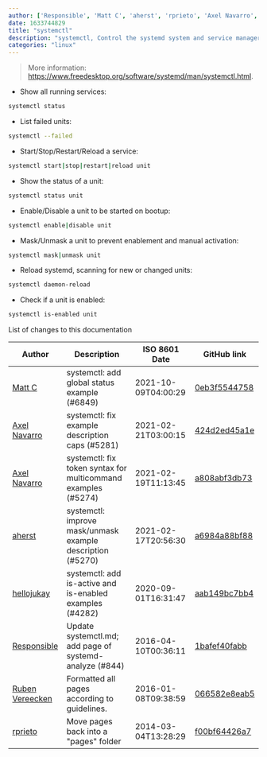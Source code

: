 ```yaml
---
author: ['Responsible', 'Matt C', 'aherst', 'rprieto', 'Axel Navarro', 'hellojukay', 'Ruben Vereecken']
date: 1633744829
title: "systemctl"
description: "systemctl, Control the systemd system and service manager."
categories: "linux"
---
```

> More information: <https://www.freedesktop.org/software/systemd/man/systemctl.html>.

- Show all running services:

```bash
systemctl status
```

- List failed units:

```bash
systemctl --failed
```

- Start/Stop/Restart/Reload a service:

```bash
systemctl start|stop|restart|reload unit
```

- Show the status of a unit:

```bash
systemctl status unit
```

- Enable/Disable a unit to be started on bootup:

```bash
systemctl enable|disable unit
```

- Mask/Unmask a unit to prevent enablement and manual activation:

```bash
systemctl mask|unmask unit
```

- Reload systemd, scanning for new or changed units:

```bash
systemctl daemon-reload
```

- Check if a unit is enabled:

```bash
systemctl is-enabled unit
```
List of changes to this documentation


Author | Description | ISO 8601 Date | GitHub link
------|-----|-----|-----
[Matt C](mailto:mcompton2002@gmail.com) | systemctl: add global status example (#6849) | 2021-10-09T04:00:29 | [0eb3f5544758](https://github.com/tldr-pages/tldr/commit/0eb3f55447589910641b08d11a0e077595a4c0dd)
[Axel Navarro](mailto:navarroaxel@gmail.com) | systemctl: fix example description caps (#5281) | 2021-02-21T03:00:15 | [424d2ed45a1e](https://github.com/tldr-pages/tldr/commit/424d2ed45a1ee00949aca4ef18655d45952e11d7)
[Axel Navarro](mailto:navarroaxel@gmail.com) | systemctl: fix token syntax for multicommand examples (#5274) | 2021-02-19T11:13:45 | [a808abf3db73](https://github.com/tldr-pages/tldr/commit/a808abf3db7319da4a08571d435057b5190561c7)
[aherst](mailto:adamherst@adamherst.com) | systemctl: improve mask/unmask example description (#5270) | 2021-02-17T20:56:30 | [a6984a88bf88](https://github.com/tldr-pages/tldr/commit/a6984a88bf8833cc9a87e3a7192abecbc1565988)
[hellojukay](mailto:hellojukay@163.com) | systemctl: add is-active and is-enabled examples (#4282) | 2020-09-01T16:31:47 | [aab149bc7bb4](https://github.com/tldr-pages/tldr/commit/aab149bc7bb4f5274b8ad3f6bb3ee15ebc9a5e6d)
[Responsible](mailto:responsible@users.noreply.github.com) | Update systemctl.md; add page of systemd-analyze (#844) | 2016-04-10T00:36:11 | [1bafef40fabb](https://github.com/tldr-pages/tldr/commit/1bafef40fabbf050b18eb767ac6b834635bf5610)
[Ruben Vereecken](mailto:rubenvereecken@gmail.com) | Formatted all pages according to guidelines. | 2016-01-08T09:38:59 | [066582e8eab5](https://github.com/tldr-pages/tldr/commit/066582e8eab57bce9861cc8d379e158d61f1cc95)
[rprieto](mailto:choicesmade@gmail.com) | Move pages back into a "pages" folder | 2014-03-04T13:28:29 | [f00bf64426a7](https://github.com/tldr-pages/tldr/commit/f00bf64426a792ee3aac792f9c0aec3f8b1eaa7d)

